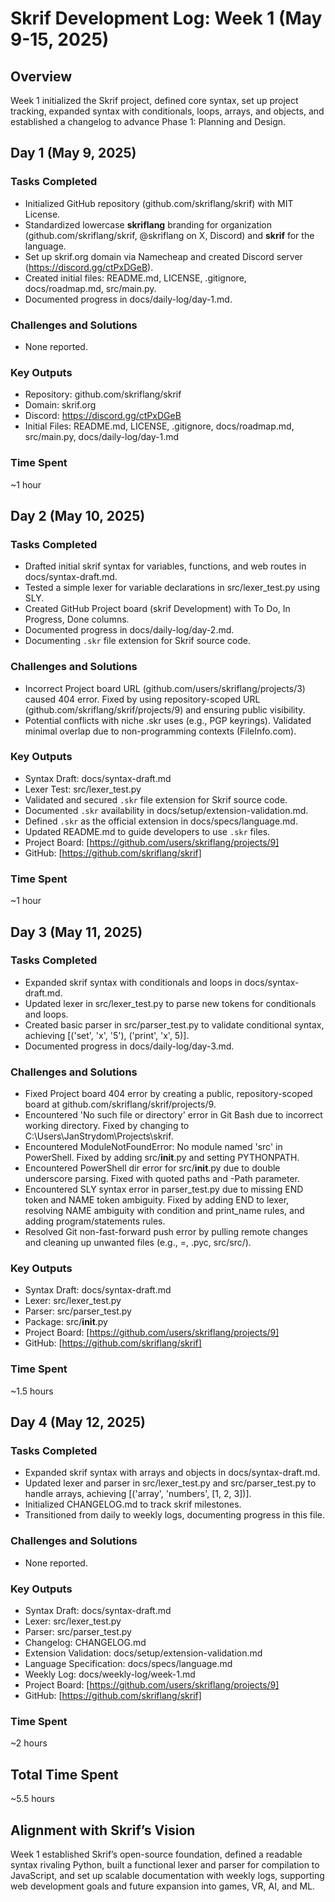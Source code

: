 # Skrif Development Log: Week 1 (May 9-15, 2025)

## Overview
Week 1 initialized the Skrif project, defined core syntax, set up project tracking, expanded syntax with conditionals, loops, arrays, and objects, and established a changelog to advance Phase 1: Planning and Design.

## Day 1 (May 9, 2025)
### Tasks Completed
- Initialized GitHub repository (github.com/skriflang/skrif) with MIT License.
- Standardized lowercase **skriflang** branding for organization (github.com/skriflang/skrif, @skriflang on X, Discord) and **skrif** for the language.
- Set up skrif.org domain via Namecheap and created Discord server (https://discord.gg/ctPxDGeB).
- Created initial files: README.md, LICENSE, .gitignore, docs/roadmap.md, src/main.py.
- Documented progress in docs/daily-log/day-1.md.

### Challenges and Solutions
- None reported.

### Key Outputs
- Repository: github.com/skriflang/skrif
- Domain: skrif.org
- Discord: https://discord.gg/ctPxDGeB
- Initial Files: README.md, LICENSE, .gitignore, docs/roadmap.md, src/main.py, docs/daily-log/day-1.md

### Time Spent
~1 hour

## Day 2 (May 10, 2025)
### Tasks Completed
- Drafted initial skrif syntax for variables, functions, and web routes in docs/syntax-draft.md.
- Tested a simple lexer for variable declarations in src/lexer_test.py using SLY.
- Created GitHub Project board (skrif Development) with To Do, In Progress, Done columns.
- Documented progress in docs/daily-log/day-2.md.
- Documenting `.skr` file extension for Skrif source code.

### Challenges and Solutions
- Incorrect Project board URL (github.com/users/skriflang/projects/3) caused 404 error. Fixed by using repository-scoped URL (github.com/skriflang/skrif/projects/9) and ensuring public visibility.
- Potential conflicts with niche .skr uses (e.g., PGP keyrings). Validated minimal overlap due to non-programming contexts (FileInfo.com).

### Key Outputs
- Syntax Draft: docs/syntax-draft.md
- Lexer Test: src/lexer_test.py
- Validated and secured `.skr` file extension for Skrif source code.
- Documented `.skr` availability in docs/setup/extension-validation.md.
- Defined `.skr` as the official extension in docs/specs/language.md.
- Updated README.md to guide developers to use `.skr` files.
- Project Board: [https://github.com/users/skriflang/projects/9]
- GitHub: [https://github.com/skriflang/skrif]
### Time Spent
~1 hour

## Day 3 (May 11, 2025)
### Tasks Completed
- Expanded skrif syntax with conditionals and loops in docs/syntax-draft.md.
- Updated lexer in src/lexer_test.py to parse new tokens for conditionals and loops.
- Created basic parser in src/parser_test.py to validate conditional syntax, achieving [('set', 'x', '5'), ('print', 'x', 5)].
- Documented progress in docs/daily-log/day-3.md.

### Challenges and Solutions
- Fixed Project board 404 error by creating a public, repository-scoped board at github.com/skriflang/skrif/projects/9.
- Encountered 'No such file or directory' error in Git Bash due to incorrect working directory. Fixed by changing to C:\Users\JanStrydom\Projects\skrif.
- Encountered ModuleNotFoundError: No module named 'src' in PowerShell. Fixed by adding src/__init__.py and setting PYTHONPATH.
- Encountered PowerShell dir error for src/__init__.py due to double underscore parsing. Fixed with quoted paths and -Path parameter.
- Encountered SLY syntax error in parser_test.py due to missing END token and NAME token ambiguity. Fixed by adding END to lexer, resolving NAME ambiguity with condition and print_name rules, and adding program/statements rules.
- Resolved Git non-fast-forward push error by pulling remote changes and cleaning up unwanted files (e.g., =, .pyc, src/src/).

### Key Outputs
- Syntax Draft: docs/syntax-draft.md
- Lexer: src/lexer_test.py
- Parser: src/parser_test.py
- Package: src/__init__.py
- Project Board: [https://github.com/users/skriflang/projects/9]
- GitHub: [https://github.com/skriflang/skrif]

### Time Spent
~1.5 hours

## Day 4 (May 12, 2025)
### Tasks Completed
- Expanded skrif syntax with arrays and objects in docs/syntax-draft.md.
- Updated lexer and parser in src/lexer_test.py and src/parser_test.py to handle arrays, achieving [('array', 'numbers', [1, 2, 3])].
- Initialized CHANGELOG.md to track skrif milestones.
- Transitioned from daily to weekly logs, documenting progress in this file.

### Challenges and Solutions
- None reported.


### Key Outputs
- Syntax Draft: docs/syntax-draft.md
- Lexer: src/lexer_test.py
- Parser: src/parser_test.py
- Changelog: CHANGELOG.md
- Extension Validation: docs/setup/extension-validation.md
- Language Specification: docs/specs/language.md
- Weekly Log: docs/weekly-log/week-1.md
- Project Board: [https://github.com/users/skriflang/projects/9]
- GitHub: [https://github.com/skriflang/skrif]

### Time Spent
~2 hours

## Total Time Spent
~5.5 hours

## Alignment with Skrif’s Vision
Week 1 established Skrif’s open-source foundation, defined a readable syntax rivaling Python, built a functional lexer and parser for compilation to JavaScript, and set up scalable documentation with weekly logs, supporting web development goals and future expansion into games, VR, AI, and ML.